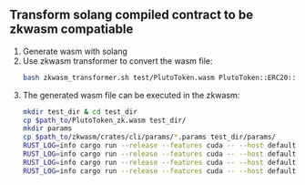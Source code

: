 ## Transform solang compiled contract to be zkwasm compatiable
1. Generate wasm with solang   
2. Use zkwasm transformer to convert the wasm file:
   ```bash 
   bash zkwasm_transformer.sh test/PlutoToken.wasm PlutoToken::ERC20::constructor::52472b27
   ```
4. The generated wasm file can be executed in the zkwasm:
   ```bash
   mkdir test_dir & cd test_dir   
   cp $path_to/PlutoToken_zk.wasm test_dir/   
   mkdir params   
   cp $path_to/zkwasm/crates/cli/params/*.params test_dir/params/   
   RUST_LOG=info cargo run --release --features cuda -- --host default -k 18 --function zkmain --param ./params --output ./output --wasm PlutoToken_zk.wasm setup   
   RUST_LOG=info cargo run --release --features cuda -- --host default -k 18 --function zkmain --param ./params --output ./output --wasm PlutoToken_zk.wasm checksum   
   RUST_LOG=info cargo run --release --features cuda -- --host default -k 18 --function zkmain --param ./params --output ./output --wasm PlutoToken_zk.wasm single-prove --public 12:i64 #--public 2:i64   
   RUST_LOG=info cargo run --release --features cuda -- --host default -k 18 --function zkmain --param ./params --output ./output --wasm PlutoToken_zk.wasm single-verify
   ```
   
 
